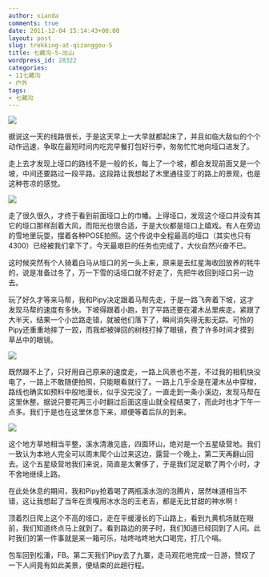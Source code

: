 ```yaml
---
author: xianda
comments: true
date: 2011-12-04 15:14:43+00:00
layout: post
slug: trekking-at-qizanggou-5
title: 七藏沟-5-出山
wordpress_id: 28322
categories:
- 11七藏沟
- 户外
tags:
- 七藏沟
---
```


![](http://pic.yupoo.com/wxda/BsoNXnJw/medish.jpg)



据说这一天的线路很长，于是这天早上一大早就都起床了，并且如临大敌似的个个动作迅速，争取在最短时间内吃完早餐打包好行李，匆匆忙忙地向垭口进发了。



走上去才发现上垭口的路线不是一般的长，每上了一个坡，都会发现前面又是一个坡，中间还要路过一段平路。这段路让我想起了木里通往亚丁的路上的景观，也是这种苍凉的感觉。

 <!-- more -->

![](http://pic.yupoo.com/wxda/BssbNObX/medish.jpg)



走了很久很久，才终于看到前面垭口上的巾幡。上得垭口，发现这个垭口并没有其它的垭口那样刮着大风，而阳光也很合适，于是大伙都是垭口上嬉戏。有人在旁边的雪地里玩耍，摆着各种POSE拍照。这个传说中全程最高的垭口（其实也只有4300）已经被我们拿下了，今天最艰巨的任务也完成了，大伙自然兴奋不已。



这时候突然有个人骑着白马从垭口的另一头上来，原来是去红星海收回放养的牦牛的，说是准备过冬了，万一下雪的话垭口就不好走了，先把牛收回到垭口另一边去。



玩了好久才等来马帮，我和Pipy决定跟着马帮先走，于是一路飞奔着下坡，这才发现马帮的速度有多快。下坡得跟着小跑，到了平路还要在灌木丛里疾走。紧跟了大半天，结果一个小岔路走错，就被他们落下了，瞬间消失得无影无踪。可怜的Pipy还重重地摔了一跤，而我却被弹回的树枝打掉了眼镜，费了许多时间才摸到草丛中的眼镜。



![](http://pic.yupoo.com/wxda/BssbRldq/medish.jpg)



既然跟不上了，只好用自己原来的速度走，一路上风景也不差，不过我的相机快没电了，一路上不敢随便拍照，只能眼看就行了。一路上几乎全是在灌木丛中穿梭，路线也确实如预料中般地漫长，似乎没完没了，一直走到一条小溪边，发现马帮在这里休整。据说只要花两三小时翻过后面这座山就全程结束了，而此时也才下午一点多。我们于是也在这里休息下来，顺便等着后队的到来。



![](http://pic.yupoo.com/wxda/BssbYSx4/medish.jpg)



这个地方草地相当平整，溪水清澈见底，四面环山，绝对是一个五星级营地。我们一致认为本地人完全可以周末爬个山过来这边，露营一个晚上，第二天再翻山回去。这个五星级营地我们来说，简直是太奢侈了，于是我们足足歇了两个小时，才不舍地继续上路。



在此处休息的期间，我和Pipy抢着喝了两瓶溪水泡的泡腾片，居然味道相当不错，这让我想起了当年在贡嘎用冰水泡的王老吉，都是无比甘甜的神水啊！



顶着烈日爬上这个不高的垭口，走在平缓漫长的下山路上，看到九黄机场就在眼前，我们知道终点马上就到了。看到路边的房子时，我们知道已经回到了人间。此时我们的第一件事就是来一箱可乐，咕咚咕咚地大口喝完，打几个嗝。



包车回到松潘，FB。第二天我们Pipy去了九寨，走马观花地完成一日游，赞叹了一下人间竟有如此美景，便结束的此趟行程。
